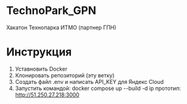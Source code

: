 # TechnoPark_GPN
Хакатон Технопарка ИТМО (партнер ГПН)
# Инструкция
1) Уставновить Docker
2) Клонировать репозиторий (эту ветку)
3) Создать файл .env и написать API_KEY для Яндекс Cloud
4) Запустить командой: docker compose up --build -d
ip прототип: http://51.250.27.218:3000
